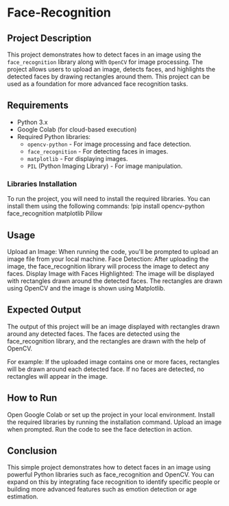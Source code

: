 # Face-Recognition

## Project Description

This project demonstrates how to detect faces in an image using the `face_recognition` library along with `OpenCV` for image processing. The project allows users to upload an image, detects faces, and highlights the detected faces by drawing rectangles around them. This project can be used as a foundation for more advanced face recognition tasks.

## Requirements

- Python 3.x
- Google Colab (for cloud-based execution)
- Required Python libraries:
  - `opencv-python` - For image processing and face detection.
  - `face_recognition` - For detecting faces in images.
  - `matplotlib` - For displaying images.
  - `PIL` (Python Imaging Library) - For image manipulation.

### Libraries Installation

To run the project, you will need to install the required libraries. You can install them using the following commands:
!pip install opencv-python face_recognition matplotlib Pillow

## Usage
Upload an Image: When running the code, you'll be prompted to upload an image file from your local machine.
Face Detection: After uploading the image, the face_recognition library will process the image to detect any faces.
Display Image with Faces Highlighted: The image will be displayed with rectangles drawn around the detected faces. The rectangles are drawn using OpenCV and the image is shown using Matplotlib.

## Expected Output
The output of this project will be an image displayed with rectangles drawn around any detected faces. The faces are detected using the face_recognition library, and the rectangles are drawn with the help of OpenCV.

For example:
If the uploaded image contains one or more faces, rectangles will be drawn around each detected face.
If no faces are detected, no rectangles will appear in the image.

## How to Run
Open Google Colab or set up the project in your local environment.
Install the required libraries by running the installation command.
Upload an image when prompted.
Run the code to see the face detection in action.

## Conclusion
This simple project demonstrates how to detect faces in an image using powerful Python libraries such as face_recognition and OpenCV. You can expand on this by integrating face recognition to identify specific people or building more advanced features such as emotion detection or age estimation.

